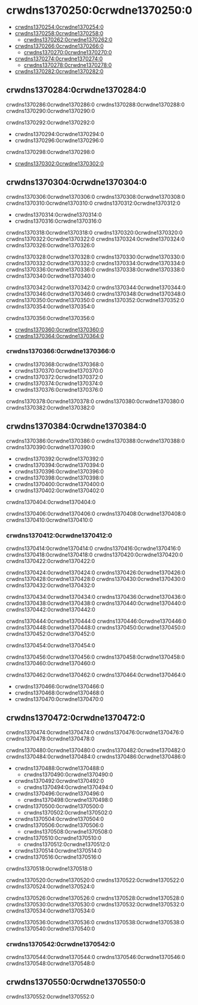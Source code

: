 # crwdns1370250:0crwdne1370250:0

<!-- TOC -->

* [crwdns1370254:0crwdne1370254:0](crwdns1370252:0crwdne1370252:0)
* [crwdns1370258:0crwdne1370258:0](crwdns1370256:0crwdne1370256:0)
  * [crwdns1370262:0crwdne1370262:0](crwdns1370260:0crwdne1370260:0)
* [crwdns1370266:0crwdne1370266:0](crwdns1370264:0crwdne1370264:0)
  * [crwdns1370270:0crwdne1370270:0](crwdns1370268:0crwdne1370268:0)
* [crwdns1370274:0crwdne1370274:0](crwdns1370272:0crwdne1370272:0)
  * [crwdns1370278:0crwdne1370278:0](crwdns1370276:0crwdne1370276:0)
* [crwdns1370282:0crwdne1370282:0](crwdns1370280:0crwdne1370280:0)

<!-- /TOC -->

## crwdns1370284:0crwdne1370284:0

crwdns1370286:0crwdne1370286:0 crwdns1370288:0crwdne1370288:0 crwdns1370290:0crwdne1370290:0

crwdns1370292:0crwdne1370292:0
* crwdns1370294:0crwdne1370294:0
* crwdns1370296:0crwdne1370296:0

crwdns1370298:0crwdne1370298:0

* [crwdns1370302:0crwdne1370302:0](crwdns1370300:0crwdne1370300:0)

## crwdns1370304:0crwdne1370304:0

crwdns1370306:0crwdne1370306:0 crwdns1370308:0crwdne1370308:0 crwdns1370310:0crwdne1370310:0 crwdns1370312:0crwdne1370312:0

* crwdns1370314:0crwdne1370314:0
* crwdns1370316:0crwdne1370316:0

crwdns1370318:0crwdne1370318:0 crwdns1370320:0crwdne1370320:0 crwdns1370322:0crwdne1370322:0 crwdns1370324:0crwdne1370324:0 crwdns1370326:0crwdne1370326:0

crwdns1370328:0crwdne1370328:0 crwdns1370330:0crwdne1370330:0 crwdns1370332:0crwdne1370332:0 crwdns1370334:0crwdne1370334:0 crwdns1370336:0crwdne1370336:0 crwdns1370338:0crwdne1370338:0 crwdns1370340:0crwdne1370340:0

crwdns1370342:0crwdne1370342:0 crwdns1370344:0crwdne1370344:0 crwdns1370346:0crwdne1370346:0 crwdns1370348:0crwdne1370348:0 crwdns1370350:0crwdne1370350:0 crwdns1370352:0crwdne1370352:0 crwdns1370354:0crwdne1370354:0

crwdns1370356:0crwdne1370356:0

* [crwdns1370360:0crwdne1370360:0](crwdns1370358:0crwdne1370358:0)
* [crwdns1370364:0crwdne1370364:0](crwdns1370362:0crwdne1370362:0)

### crwdns1370366:0crwdne1370366:0

* crwdns1370368:0crwdne1370368:0
* crwdns1370370:0crwdne1370370:0
* crwdns1370372:0crwdne1370372:0
* crwdns1370374:0crwdne1370374:0
* crwdns1370376:0crwdne1370376:0

crwdns1370378:0crwdne1370378:0 crwdns1370380:0crwdne1370380:0 crwdns1370382:0crwdne1370382:0

## crwdns1370384:0crwdne1370384:0

crwdns1370386:0crwdne1370386:0 crwdns1370388:0crwdne1370388:0 crwdns1370390:0crwdne1370390:0

* crwdns1370392:0crwdne1370392:0
* crwdns1370394:0crwdne1370394:0
* crwdns1370396:0crwdne1370396:0
* crwdns1370398:0crwdne1370398:0
* crwdns1370400:0crwdne1370400:0
* crwdns1370402:0crwdne1370402:0

crwdns1370404:0crwdne1370404:0

crwdns1370406:0crwdne1370406:0 crwdns1370408:0crwdne1370408:0 crwdns1370410:0crwdne1370410:0

### crwdns1370412:0crwdne1370412:0

crwdns1370414:0crwdne1370414:0 crwdns1370416:0crwdne1370416:0 crwdns1370418:0crwdne1370418:0 crwdns1370420:0crwdne1370420:0 crwdns1370422:0crwdne1370422:0

crwdns1370424:0crwdne1370424:0 crwdns1370426:0crwdne1370426:0 crwdns1370428:0crwdne1370428:0 crwdns1370430:0crwdne1370430:0 crwdns1370432:0crwdne1370432:0

crwdns1370434:0crwdne1370434:0 crwdns1370436:0crwdne1370436:0 crwdns1370438:0crwdne1370438:0 crwdns1370440:0crwdne1370440:0 crwdns1370442:0crwdne1370442:0

crwdns1370444:0crwdne1370444:0 crwdns1370446:0crwdne1370446:0 crwdns1370448:0crwdne1370448:0 crwdns1370450:0crwdne1370450:0 crwdns1370452:0crwdne1370452:0

crwdns1370454:0crwdne1370454:0

crwdns1370456:0crwdne1370456:0 crwdns1370458:0crwdne1370458:0 crwdns1370460:0crwdne1370460:0

crwdns1370462:0crwdne1370462:0 crwdns1370464:0crwdne1370464:0

* crwdns1370466:0crwdne1370466:0
* crwdns1370468:0crwdne1370468:0
* crwdns1370470:0crwdne1370470:0

## crwdns1370472:0crwdne1370472:0

crwdns1370474:0crwdne1370474:0 crwdns1370476:0crwdne1370476:0 crwdns1370478:0crwdne1370478:0

crwdns1370480:0crwdne1370480:0 crwdns1370482:0crwdne1370482:0 crwdns1370484:0crwdne1370484:0 crwdns1370486:0crwdne1370486:0

* crwdns1370488:0crwdne1370488:0
  * crwdns1370490:0crwdne1370490:0
* crwdns1370492:0crwdne1370492:0
  * crwdns1370494:0crwdne1370494:0
* crwdns1370496:0crwdne1370496:0
  * crwdns1370498:0crwdne1370498:0
* crwdns1370500:0crwdne1370500:0
  * crwdns1370502:0crwdne1370502:0
* crwdns1370504:0crwdne1370504:0
* crwdns1370506:0crwdne1370506:0
  * crwdns1370508:0crwdne1370508:0
* crwdns1370510:0crwdne1370510:0
  * crwdns1370512:0crwdne1370512:0
* crwdns1370514:0crwdne1370514:0
* crwdns1370516:0crwdne1370516:0

crwdns1370518:0crwdne1370518:0

crwdns1370520:0crwdne1370520:0 crwdns1370522:0crwdne1370522:0 crwdns1370524:0crwdne1370524:0

crwdns1370526:0crwdne1370526:0 crwdns1370528:0crwdne1370528:0 crwdns1370530:0crwdne1370530:0 crwdns1370532:0crwdne1370532:0 crwdns1370534:0crwdne1370534:0

crwdns1370536:0crwdne1370536:0 crwdns1370538:0crwdne1370538:0 crwdns1370540:0crwdne1370540:0

### crwdns1370542:0crwdne1370542:0

crwdns1370544:0crwdne1370544:0 crwdns1370546:0crwdne1370546:0 crwdns1370548:0crwdne1370548:0

## crwdns1370550:0crwdne1370550:0

crwdns1370552:0crwdne1370552:0
